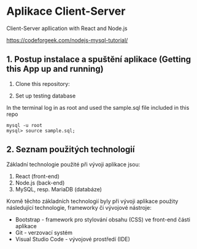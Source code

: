 # Aplikace Client-Server
Client-Server apllication with React and Node.js

https://codeforgeek.com/nodejs-mysql-tutorial/

## 1. Postup instalace a spuštění aplikace (Getting this App up and running)

1. Clone this repository:

2. Set up testing database

In the terminal log in as root and used the sample.sql file included in this repo

```
mysql -u root
mysql> source sample.sql;
```

## 2. Seznam použitých technologií

Základní technologie použité při vývoji aplikace jsou:

1. React (front-end)
2. Node.js (back-end)
3. MySQL, resp. MariaDB (databáze)

Kromě těchto základních technologií byly při vývoji aplikace použity následující technologie, frameworky či vývojové nástroje:

* Bootstrap - framework pro stylování obsahu (CSS) ve front-end části aplikace
* Git - verzovací systém
* Visual Studio Code - vývojové prostředí (IDE)

